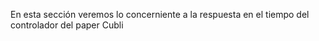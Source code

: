 En esta sección veremos lo concerniente a la respuesta en el tiempo del controlador del paper Cubli
